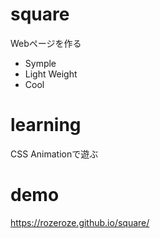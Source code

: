 # square
Webページを作る
- Symple
- Light Weight
- Cool

# learning
CSS Animationで遊ぶ

# demo
https://rozeroze.github.io/square/
